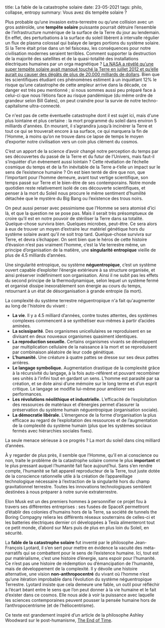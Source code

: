 title: La fable de la catastrophe solaire date: 23-05-2021 tags: philo, collapse, entropy summary: Vous avez dis tempête solaire ?

Plus probable qu’une invasion extra-terrestre ou qu’une collision avec un gros astéroïde, une **tempête solaire** puissante pourrait détruire l’ensemble de l’infrastructure numérique de la surface de la Terre du jour au lendemain. En effet, des perturbations à la surface du soleil libèrent à intervalle régulier un flux de plasma colossal qui balaye de larges portions du système solaire. Si la Terre était prise dans un tel faisceau, les conséquences pour notre civilisation modernes seraient terribles. Comment supporter la destruction de la majorité des satellites et de la quasi-totalité des installations électriques humaines par un orga magnétique ? [La NASA a révélé qu’une super tempête solaire avait manqué touché la Terre en juillet 2012 et qu’elle aurait pu causer des dégâts de plus de 20.000 milliards de dollars](https://science.nasa.gov/science-news/science-at-nasa/2014/23jul_superstorm/). Bien que les scientifiques étudiant ces phénomènes estiment à un inquiétant 12% le risque qu’une catastrophe de cette ampleur arrive dans la décade, ce danger est très peu mentionné ; si nous sommes aussi peu préparé face à celui-ci que nous l’étions face au risque pandémique (du même ordre de grandeur selon Bill Gates), on peut craindre pour la survie de notre techno-capitalisme ultra-connecté.

Ce n'est pas de cette éventuelle catastrophe dont il est sujet ici, mais d'une plus lointaine et plus certaine : la mort programmé du soleil dans environ 5 milliards d'années. En mourant, il s’agrandira jusqu’à incinérer la Terre et tout ce qui se trouverait encore à sa surface, ce qui marquera la fin de l’Homme, à moins qu’on ne trouve dans ce lapse de temps le moyen d’exporter notre civilisation vers un coin plus clément du cosmos. 

C’est un apport de la science d’avoir changé notre perception du temps par ses découvertes du passé de la Terre et du futur de l’Univers, mais faut-il s’inquiéter d’un évènement aussi lointain ? Cette révélation de l’échelle cosmique du temps et de la fin inévitable de la Terre a-t’elle un impact sur le sens de l’existence humaine ? On est bien tenté de dire que non, que l’important pour l’homme demeure, avant tout vertige scientifique, son temps passé sur Terre et le bien-être de ses contemporains. Notre monde quotidien reste relativement isolé de ces découverte scientifiques, et penser à la mort du Soleil nous procure le même sentiment d’humilité détachée que le mystère du Big Bang ou l’existence des trous noirs.

On peut aussi penser avec pessimisme que l’Homme se sera atomisé d’ici là, et que la question ne se pose pas. Mais il serait très présomptueux de croire qu’il est en notre pouvoir de stériliser la Terre dans sa totalité. Quelque-chose survivra bien. Quelques microbes, peut-être. Ce sera alors à eux de trouver un moyen d’extraire leur matériel génétique hors du système solaire avant qu’il ne soit trop tard. Quelque-chose survivra sur Terre, et devra s’échapper. On sent bien que le héros de cette histoire d’évasion n’est pas vraiment l’homme, c’est la Vie terrestre même, un principe d’organisation de la matière, une **singularité entropique** vieille de plus de 4.5 milliards d’années.

Une singularité entropique, ou système **néguentropique**, c’est un système ouvert capable d’exploiter l’énergie extérieure à sa structure organisée, et ainsi préserver indéfiniment son organisation. Ainsi il ne subit pas les effets du second principe de la thermodynamique, selon lequel un système fermé et organisé dissipe inexorablement son énergie au cours du temps, retournant à un état de désorganisation à grande entropie (la mort). 

La complexité du système terrestre néguentropique n'a fait qu'augmenter au long de l'histoire du vivant :

-   **La vie**. Il y a 4.5 milliard d’années, contre toutes attentes, des systèmes complexes commencent à se synthétiser eux-mêmes à partir d’acides aminées.
-   **La scissiparité**. Des organismes unicellulaires se reproduisent en se divisant en deux nouveaux organismes quasiment identiques.
-   **La reproduction sexuelle.** Certains organismes vivants se développent par multiplication cellulaire de la naissance à la mort et se reproduisent par combinaison aléatoire de leur code génétique.
-   **L’humanité.** Une créature à quatre pattes se dresse sur ses deux pattes arrières.
-   **Le langage symbolique.** Augmentation drastique de la complexité grâce à la récursivité du langage, à la fois auto-référent et pouvant recombiner ses unités à l’infini tout en gardant un sens. L’homme est parasité par sa création, et se dote ainsi d’une mémoire sur le long terme et d’un esprit critique. Le langage se modifie lui-même pour améliorer ses performances.
-   **Les révolutions néolithique et industrielle.** L’efficacité de l’exploitation des ressources de matériaux et d’énergies permet d’assurer la préservation du système humain néguentropique (organisation sociale).
-   **La démocratie libérale.** L’émergence de la forme d’organisation la plus efficace au regard de l’exploitation des ressources et de l’augmentation de la complexité du système humain (plus que les systèmes sociaux fermés avec hiérarchies sociales fixes).

La seule menace sérieuse à ce progrès ? La mort du soleil dans cinq milliard d’années.

À y regarder de plus près, il semble que l’Homme, qu’il en ai conscience ou non, traite le problème de la catastrophe solaire comme le plus **important** et le plus pressant auquel l’humanité fait face aujourd’hui. Sans s’en rendre compte, l’humanité se fait appareil reproducteur de la Terre, tout juste dotée de la conscience rationnelle utile à la création de l’appareillage technologique nécessaire à l’extraction de la singularité hors du champ gravitationnel terrestre. Toutes les innovations technologiques semblent destinées à nous préparer à notre survie extraterrestre. 

Elon Musk est un des premiers hommes à personnifier ce projet fou à travers ses différentes entreprises : ses fusées de SpaceX permettront d’établir des colonies d’humains hors de la Terre, sa société de tunnels the Boring Compagny reliera les différents réseaux souterrains de celles-ci et les batteries électriques dernier cri développées à Tesla alimenteront tout ce petit monde, d’abord sur Mars puis de plus en plus loin du Soleil, en sécurité.

La **fable de la catastrophe solaire** fut inventé par le philosophe Jean-François Lyotard, il s’en sert pour mettre en évidence la vacuité des méta-narratifs qui se combattent pour le sens de l’existence humaine. Ici, tout est pur matérialisme, c’est une histoire d’énergie, sans espoir pour l’humanité. Ce n’est pas une histoire de rédemption ou d’émancipation de l’humanité, mais de développement de la complexité. Il y dévoile une histoire alternative, une vision **non-anthropocentré** du vivant où l’homme n’est qu’une itération improbable dans l’évolution du système néguentropique Terrestre. Lyotard insiste que cela demeure une fable, un outil pour réfléchir à l’écart béant entre le sens que l’on peut donner à la vie humaine et le fait d’exister dans ce cosmos. Elle nous aide à voir la puissance avec laquelle les sciences contemporaines peuvent pousser la pensée humaine hors de l’anthropocentrisme (et de l’héliocentrisme).

Ce texte est grandement inspiré d’un article de la philosophe Ashley Woodward sur le post-humanisme, [The End of Time](https://philpapers.org/rec/WOOTEO-18).